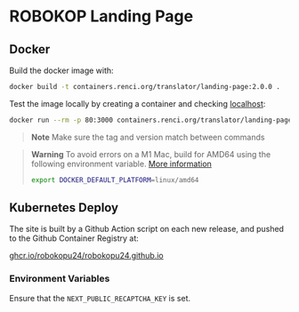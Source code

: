 # ROBOKOP Landing Page

## Docker

Build the docker image with:

```bash
docker build -t containers.renci.org/translator/landing-page:2.0.0 .
```

Test the image locally by creating a container and checking [localhost](http://localhost):

```bash
docker run --rm -p 80:3000 containers.renci.org/translator/landing-page:2.0.0
```

> **Note**
> Make sure the tag and version match between commands

> **Warning**
> To avoid errors on a M1 Mac, build for AMD64 using the following environment variable. [More information](https://stackoverflow.com/questions/65612411/forcing-docker-to-use-linux-amd64-platform-by-default-on-macos/69636473#69636473)
>
> ```bash
> export DOCKER_DEFAULT_PLATFORM=linux/amd64
> ```

## Kubernetes Deploy

The site is built by a Github Action script on each new release, and pushed to the Github Container Registry at:

[ghcr.io/robokopu24/robokopu24.github.io](https://ghcr.io/robokopu24/robokopu24.github.io)

### Environment Variables

Ensure that the `NEXT_PUBLIC_RECAPTCHA_KEY` is set.
